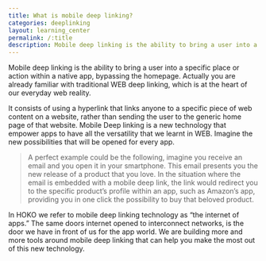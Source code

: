 ```yaml
---
title: What is mobile deep linking?
categories: deeplinking
layout: learning_center
permalink: /:title
description: Mobile deep linking is the ability to bring a user into a specific place or action within a native app, bypassing the homepage.
---
```



Mobile deep linking is the ability to bring a user into a specific place or action within a native app, bypassing the homepage. Actually you are already familiar with traditional WEB deep linking, which is at the heart of our everyday web reality.

It consists of using a hyperlink that links anyone to a specific piece of web content on a website, rather than sending the user to the generic home page of that website. Mobile Deep linking is a new technology that empower apps to have all the versatility that we learnt in WEB. Imagine the new possibilities that will be opened for every app.

> A perfect example could be the following, imagine you receive an email and you open it in your smartphone. This email presents you the new release of a product that you love. In the situation where the email is embedded with a mobile deep link, the link would redirect you to the specific product’s profile within an app, such as Amazon’s app, providing you in one click the possibility to buy that beloved product.

In HOKO we refer to mobile deep linking technology as “the internet of apps.” The same doors internet opened to interconnect networks, is the door we have in front of us for the app world. We are building more and more tools around mobile deep linking that can help you make the most out of this new technology.




